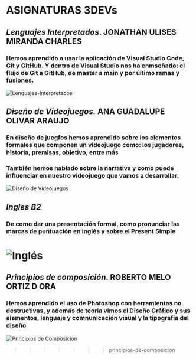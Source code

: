 # ASIGNATURAS 3DEVs

## *Lenguajes Interpretados*. JONATHAN ULISES MIRANDA CHARLES
### Hemos aprendido a usar la aplicación de Visual Studio Code, Git y GitHub. Y dentro de Visual Studio nos ha enmseñado: el flujo de Git a GitHub, de master a main y por último ramas y fusiones.
![Lenguajes-Interpretados](https://digitalbluee.com/wp-content/uploads/2022/05/pexels-photo-4164418.jpeg)

## *Diseño de Videojuegos.* ANA GUADALUPE OLIVAR ARAUJO
### En diseño de juegfos hemos aprendido sobre los elementos formales que componen un videojuego como: los jugadores, historia, premisas, objetivo, entre más
### También hemos hablado sobre la narrativa y como puede influenciar en nuestro videojuego que vamos a desarrollar.
![Diseño de Videojuegos](https://uniat.edu.mx/wp-content/uploads/2024/07/universidad_licenciatura_videojuegos.jpg)

## *Ingles B2*
### De como dar una presentación formal, como pronunciar las marcas de puntuación en inglés y sobre el Present Simple
![Inglés](https://www.emagister.com/blog/wp-content/uploads/2018/01/GettyImages-1336548906-scaled.jpg
)
=======

## *Principios de composición*. ROBERTO MELO ORTIZ D ORA
### Hemos aprendido el uso de Photoshop con herramientas no destructivas, y además de teoria vimos el Diseño Gráfico y sus elementos, lenguaje y comnunicación visual y la tipografía del diseño
![Principios de Composición](https://orsys-lemag.com/wp-content/uploads/2022/11/Photoshop-sur-le-web-e1668611899469.jpg)
>>>>>>> principios-de-composicion






